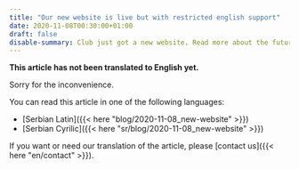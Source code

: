 ```yaml
---
title: "Our new website is live but with restricted english support"
date: 2020-11-08T00:30:00+01:00
draft: false
disable-summary: Club just got a new website. Read more about the future plans in this article.
---
```


**This article has not been translated to English yet.**

Sorry for the inconvenience.

You can read this article in one of the following languages:
* [Serbian Latin]({{< here "blog/2020-11-08_new-website" >}})
* [Serbian Cyrilic]({{< here "sr/blog/2020-11-08_new-website" >}})

If you want or need our translation of the article, please [contact us]({{< here "en/contact" >}}).

